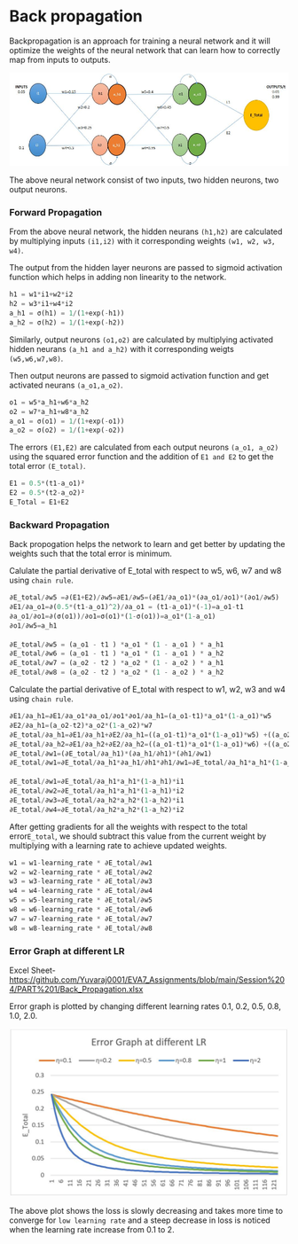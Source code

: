 # Back propagation

Backpropagation is an approach for training a neural network and it will optimize the weights of the neural network that can learn how to correctly map from inputs to outputs. 

![alt text](https://github.com/Yuvaraj0001/EVA7_Assignments/blob/main/Session%204/PART%201/Images/Neural_Network.JPG)

The above neural network consist of two inputs, two hidden neurons, two output neurons.

### Forward Propagation

From the above neural network, the hidden neurans `(h1,h2)` are calculated by multiplying inputs `(i1,i2)` with it corresponding weights `(w1, w2, w3, w4)`.

The output from the hidden layer neurons are passed to sigmoid activation function which helps in adding non linearity to the network.


```python
h1 = w1*i1+w2*i2
h2 = w3*i1+w4*i2
a_h1 = σ(h1) = 1/(1+exp(-h1))
a_h2 = σ(h2) = 1/(1+exp(-h2))
```

Similarly, output neurons `(o1,o2)` are calculated by multiplying activated hidden neurans `(a_h1 and a_h2)` with it corresponding weigts `(w5,w6,w7,w8)`.

Then output neurons are passed to sigmoid activation function and get activated neurans `(a_o1,a_o2)`.


```python
o1 = w5*a_h1+w6*a_h2
o2 = w7*a_h1+w8*a_h2
a_o1 = σ(o1) = 1/(1+exp(-o1))
a_o2 = σ(o2) = 1/(1+exp(-o2))
```

The errors `(E1,E2)` are calculated from each output neurons `(a_o1, a_o2)` using the squared error function and the addition of `E1 and E2` to get the total error `(E_total)`.


```python
E1 = 0.5*(t1-a_o1)²
E2 = 0.5*(t2-a_o2)²
E_Total = E1+E2
```

### Backward Propagation

Back propogation helps the network to learn and get better by updating the weights such that the total error is minimum.

Calulate the partial derivative of E_total with respect to w5, w6, w7 and w8 using `chain rule`.


```python
∂E_total/∂w5 =∂(E1+E2)/∂w5=∂E1/∂w5=(∂E1/∂a_o1)*(∂a_o1/∂o1)*(∂o1/∂w5)
∂E1/∂a_o1=∂(0.5*(t1-a_o1)^2)/∂a_o1 = (t1-a_o1)*(-1)=a_o1-t1
∂a_o1/∂o1=∂(σ(o1))/∂o1=σ(o1)*(1-σ(o1))=a_o1*(1-a_o1)
∂o1/∂w5=a_h1

∂E_total/∂w5 = (a_o1 - t1 ) *a_o1 * (1 - a_o1 ) * a_h1
∂E_total/∂w6 = (a_o1 - t1 ) *a_o1 * (1 - a_o1 ) * a_h2
∂E_total/∂w7 = (a_o2 - t2 ) *a_o2 * (1 - a_o2 ) * a_h1
∂E_total/∂w8 = (a_o2 - t2 ) *a_o2 * (1 - a_o2 ) * a_h2
```

Calculate the partial derivative of E_total with respect to w1, w2, w3 and w4 using `chain rule`.


```python
∂E1/∂a_h1=∂E1/∂a_o1*∂a_o1/∂o1*∂o1/∂a_h1=(a_o1-t1)*a_o1*(1-a_o1)*w5
∂E2/∂a_h1=(a_o2-t2)*a_o2*(1-a_o2)*w7
∂E_total/∂a_h1=∂E1/∂a_h1+∂E2/∂a_h1=((a_o1-t1)*a_o1*(1-a_o1)*w5) +((a_o2-t2)*a_o2*(1-a_o2)*w7)
∂E_total/∂a_h2=∂E1/∂a_h2+∂E2/∂a_h2=((a_o1-t1)*a_o1*(1-a_o1)*w6) +((a_o2-t2)*a_o2*(1-a_o2)*w8)
∂E_total/∂w1=(∂E_total/∂a_h1)*(∂a_h1/∂h1)*(∂h1/∂w1)
∂E_total/∂w1=∂E_total/∂a_h1*∂a_h1/∂h1*∂h1/∂w1=∂E_total/∂a_h1*a_h1*(1-a_h1)*∂h1/∂w1

∂E_total/∂w1=∂E_total/∂a_h1*a_h1*(1-a_h1)*i1
∂E_total/∂w2=∂E_total/∂a_h1*a_h1*(1-a_h1)*i2
∂E_total/∂w3=∂E_total/∂a_h2*a_h2*(1-a_h2)*i1
∂E_total/∂w4=∂E_total/∂a_h2*a_h2*(1-a_h2)*i2
```

After getting gradients for all the weights with respect to the total error`E_total`, we should subtract this value from the current weight by multiplying with a learning rate to achieve updated weights.


```python
w1 = w1-learning_rate * ∂E_total/∂w1
w2 = w2-learning_rate * ∂E_total/∂w2
w3 = w3-learning_rate * ∂E_total/∂w3
w4 = w4-learning_rate * ∂E_total/∂w4
w5 = w5-learning_rate * ∂E_total/∂w5
w8 = w6-learning_rate * ∂E_total/∂w6
w7 = w7-learning_rate * ∂E_total/∂w7
w8 = w8-learning_rate * ∂E_total/∂w8
```

### Error Graph at different LR

Excel Sheet- https://github.com/Yuvaraj0001/EVA7_Assignments/blob/main/Session%204/PART%201/Back_Propagation.xlsx

Error graph is plotted by changing different learning rates 0.1, 0.2, 0.5, 0.8, 1.0, 2.0. 

![alt text](https://github.com/Yuvaraj0001/EVA7_Assignments/blob/main/Session%204/PART%201/Images/Plot.JPG)

The above plot shows the loss is slowly decreasing and takes more time to converge for `low learning rate` and a steep decrease in loss is noticed when the learning rate increase from 0.1 to 2.


```python

```
